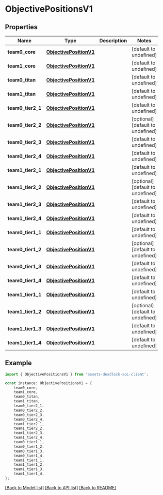 # ObjectivePositionsV1


## Properties

Name | Type | Description | Notes
------------ | ------------- | ------------- | -------------
**team0_core** | [**ObjectivePositionV1**](ObjectivePositionV1.md) |  | [default to undefined]
**team1_core** | [**ObjectivePositionV1**](ObjectivePositionV1.md) |  | [default to undefined]
**team0_titan** | [**ObjectivePositionV1**](ObjectivePositionV1.md) |  | [default to undefined]
**team1_titan** | [**ObjectivePositionV1**](ObjectivePositionV1.md) |  | [default to undefined]
**team0_tier2_1** | [**ObjectivePositionV1**](ObjectivePositionV1.md) |  | [default to undefined]
**team0_tier2_2** | [**ObjectivePositionV1**](ObjectivePositionV1.md) |  | [optional] [default to undefined]
**team0_tier2_3** | [**ObjectivePositionV1**](ObjectivePositionV1.md) |  | [default to undefined]
**team0_tier2_4** | [**ObjectivePositionV1**](ObjectivePositionV1.md) |  | [default to undefined]
**team1_tier2_1** | [**ObjectivePositionV1**](ObjectivePositionV1.md) |  | [default to undefined]
**team1_tier2_2** | [**ObjectivePositionV1**](ObjectivePositionV1.md) |  | [optional] [default to undefined]
**team1_tier2_3** | [**ObjectivePositionV1**](ObjectivePositionV1.md) |  | [default to undefined]
**team1_tier2_4** | [**ObjectivePositionV1**](ObjectivePositionV1.md) |  | [default to undefined]
**team0_tier1_1** | [**ObjectivePositionV1**](ObjectivePositionV1.md) |  | [default to undefined]
**team0_tier1_2** | [**ObjectivePositionV1**](ObjectivePositionV1.md) |  | [optional] [default to undefined]
**team0_tier1_3** | [**ObjectivePositionV1**](ObjectivePositionV1.md) |  | [default to undefined]
**team0_tier1_4** | [**ObjectivePositionV1**](ObjectivePositionV1.md) |  | [default to undefined]
**team1_tier1_1** | [**ObjectivePositionV1**](ObjectivePositionV1.md) |  | [default to undefined]
**team1_tier1_2** | [**ObjectivePositionV1**](ObjectivePositionV1.md) |  | [optional] [default to undefined]
**team1_tier1_3** | [**ObjectivePositionV1**](ObjectivePositionV1.md) |  | [default to undefined]
**team1_tier1_4** | [**ObjectivePositionV1**](ObjectivePositionV1.md) |  | [default to undefined]

## Example

```typescript
import { ObjectivePositionsV1 } from 'assets-deadlock-api-client';

const instance: ObjectivePositionsV1 = {
    team0_core,
    team1_core,
    team0_titan,
    team1_titan,
    team0_tier2_1,
    team0_tier2_2,
    team0_tier2_3,
    team0_tier2_4,
    team1_tier2_1,
    team1_tier2_2,
    team1_tier2_3,
    team1_tier2_4,
    team0_tier1_1,
    team0_tier1_2,
    team0_tier1_3,
    team0_tier1_4,
    team1_tier1_1,
    team1_tier1_2,
    team1_tier1_3,
    team1_tier1_4,
};
```

[[Back to Model list]](../README.md#documentation-for-models) [[Back to API list]](../README.md#documentation-for-api-endpoints) [[Back to README]](../README.md)
